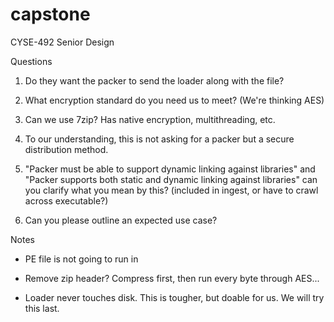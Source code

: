 # capstone
CYSE-492 Senior Design

Questions

1. Do they want the packer to send the loader along with the file?

2. What encryption standard do you need us to meet? (We're thinking AES)

3. Can we use 7zip? Has native encryption, multithreading, etc.

4. To our understanding, this is not asking for a packer but a secure distribution method.

5. "Packer must be able to support dynamic linking against libraries" and "Packer supports both static and dynamic linking against libraries" can you clarify what you mean by this? (included in ingest, or have to crawl across executable?)

6. Can you please outline an expected use case?


Notes

 - PE file is not going to run in 
 
 - Remove zip header?  Compress first, then run every byte through AES...
 
 - Loader never touches disk.  This is tougher, but doable for us. We will try this last.
 
